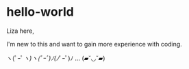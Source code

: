# hello-world

Liza here,

I'm new to this and want to gain more experience with coding.

ヽ(ﾟｰﾟ*ヽ)ヽ(*ﾟｰﾟ*)ﾉ(ﾉ*ﾟｰﾟ)ﾉ  ... (▰˘◡˘▰) 
